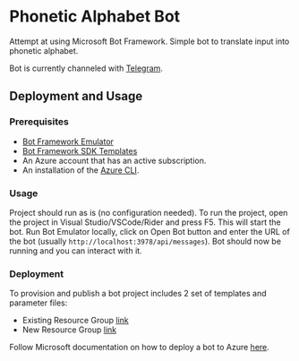 # Phonetic Alphabet Bot
Attempt at using Microsoft Bot Framework. Simple bot to translate input into phonetic alphabet.

Bot is currently channeled with [Telegram](https://t.me/phonetic_aplha_bot).

## Deployment and Usage

### Prerequisites
* [Bot Framework Emulator](https://github.com/microsoft/BotFramework-Emulator/blob/master/README.md)
* [Bot Framework SDK Templates](https://marketplace.visualstudio.com/items?itemName=BotBuilder.botbuilderv4)
* An Azure account that has an active subscription.
* An installation of the [Azure CLI](https://learn.microsoft.com/en-us/cli/azure/install-azure-cli).

### Usage

Project should run as is (no configuration needed). To run the project, open the project in Visual Studio/VSCode/Rider and press F5. This will start the bot.
Run Bot Emulator locally, click on Open Bot button and enter the URL of the bot (usually `http://localhost:3978/api/messages`). Bot should now be running and you can interact with it.

### Deployment

To provision and publish a bot project includes 2 set of templates and parameter files:
* Existing Resource Group [link](https://github.com/code-nerd-llc/phonetic-bot-lab/tree/master/Deployment/Templates/DeployUseExistResourceGroup)
* New Resource Group [link](https://github.com/code-nerd-llc/phonetic-bot-lab/tree/master/Deployment/Templates/DeployWithNewResourceGroup)

Follow Microsoft documentation on how to deploy a bot to Azure [here](https://learn.microsoft.com/en-us/azure/bot-service/provision-and-publish-a-bot?view=azure-bot-service-4.0&tabs=userassigned%2Ccsharp#plan-your-deployment).


